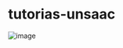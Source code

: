 # tutorias-unsaac

![image](https://user-images.githubusercontent.com/35928698/130151877-b9ff9b3a-1601-467a-ae57-d198ee2e2882.png)
